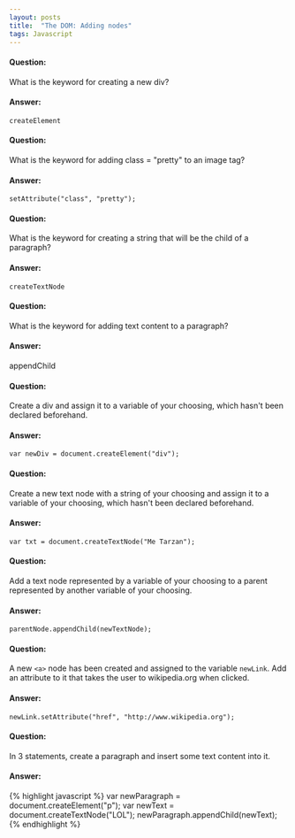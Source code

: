 ```yaml
---
layout: posts
title:  "The DOM: Adding nodes"
tags: Javascript
---
```


#### Question:
What is the keyword for creating a new div?

#### Answer:
`createElement`

#### Question:
What is the keyword for adding class = "pretty" to an image tag?

#### Answer:
`setAttribute("class", "pretty");`

#### Question:
What is the keyword for creating a string that will be the child of a paragraph?

#### Answer:
`createTextNode`

#### Question:
What is the keyword for adding text content to a paragraph?

#### Answer:
appendChild

#### Question:
Create a div and assign it to a variable of your choosing, which hasn't been declared beforehand.

#### Answer:
`var newDiv = document.createElement("div");`

#### Question:
Create a new text node with a string of your choosing and assign it to a variable of your choosing, which hasn't been declared beforehand.

#### Answer:
`var txt = document.createTextNode("Me Tarzan");`

#### Question:
Add a text node represented by a variable of your choosing to a parent represented by another variable of your choosing.

#### Answer:
`parentNode.appendChild(newTextNode);`

#### Question:
A new `<a>` node has been created and assigned to the variable `newLink`. Add an attribute to it that takes the user to wikipedia.org when clicked.

#### Answer:
`newLink.setAttribute("href", "http://www.wikipedia.org");`

#### Question:
In 3 statements, create a paragraph and insert some text content into it.

#### Answer:
{% highlight javascript %}
var newParagraph = document.createElement("p");
var newText = document.createTextNode("LOL");
newParagraph.appendChild(newText);
{% endhighlight %}
